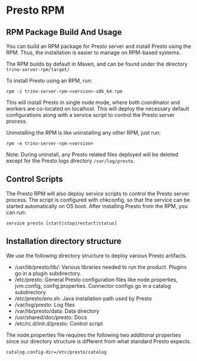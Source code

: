 # Presto RPM

## RPM Package Build And Usage

You can build an RPM package for Presto server and install Presto using the RPM. Thus, the installation is easier to manage on RPM-based systems.

The RPM builds by default in Maven, and can be found under the directory `trino-server-rpm/target/`

To install Presto using an RPM, run:

    rpm -i trino-server-rpm-<version>-x86_64.rpm

This will install Presto in single node mode, where both coordinator and workers are co-located on localhost. This will deploy the necessary default configurations along with a service script to control the Presto server process.

Uninstalling the RPM is like uninstalling any other RPM, just run:

    rpm -e trino-server-rpm-<version>

Note: During uninstall, any Presto related files deployed will be deleted except for the Presto logs directory `/var/log/presto`.

## Control Scripts

The Presto RPM will also deploy service scripts to control the Presto server process. The script is configured with chkconfig,
so that the service can be started automatically on OS boot. After installing Presto from the RPM, you can run:

    service presto [start|stop|restart|status]

## Installation directory structure

We use the following directory structure to deploy various Presto artifacts.

* /usr/lib/presto/lib/: Various libraries needed to run the product. Plugins go in a plugin subdirectory.
* /etc/presto: General Presto configuration files like node.properties, jvm.config, config.properties. Connector configs go in a catalog subdirectory
* /etc/presto/env.sh: Java installation path used by Presto
* /var/log/presto: Log files
* /var/lib/presto/data: Data directory
* /usr/shared/doc/presto: Docs
* /etc/rc.d/init.d/presto: Control script

The node.properties file requires the following two additional properties since our directory structure is different from what standard Presto expects.

    catalog.config-dir=/etc/presto/catalog
